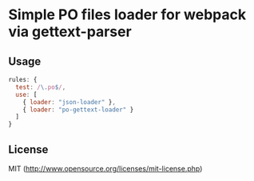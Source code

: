 # Simple PO files loader for webpack via gettext-parser

## Usage

```javascript
rules: {
  test: /\.po$/,
  use: [
    { loader: "json-loader" },
    { loader: "po-gettext-loader" }
  ]
}
```

## License

MIT (http://www.opensource.org/licenses/mit-license.php)